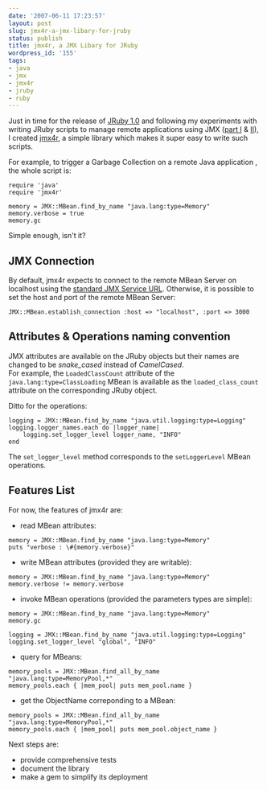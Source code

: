 ```yaml
---
date: '2007-06-11 17:23:57'
layout: post
slug: jmx4r-a-jmx-libary-for-jruby
status: publish
title: jmx4r, a JMX Libary for JRuby
wordpress_id: '155'
tags:
- java
- jmx
- jmx4r
- jruby
- ruby
---
```


Just in time for the release of [JRuby 1.0][jruby] and following my experiments with writing JRuby scripts to manage remote applications using JMX ([part I][part-1] & [II][part-2]), I created [jmx4r][jmx4r], a simple library which makes it super easy to write such scripts.

For example, to trigger a Garbage Collection on a remote Java application , the whole script is:

    require 'java'
    require 'jmx4r'    

    memory = JMX::MBean.find_by_name "java.lang:type=Memory"
    memory.verbose = true
    memory.gc

Simple enough, isn't it?

[jruby]:	http://jruby.codehaus.org
[part-1]:	http://jmesnil.net/weblog/2007/03/23/jmx-scripts-using-jruby/
[part-2]:	http://jmesnil.net/weblog/2007/05/31/jmx-scripts-using-jruby-part-ii/
[jmx4r]:	http://code.google.com/p/jmx4r/

## JMX Connection ##

By default, jmx4r expects to connect to the remote MBean Server on localhost using the [standard JMX Service URL][jmx-std-url].
Otherwise, it is possible to set the host and port of the remote MBean Server:

    JMX::MBean.establish_connection :host => "localhost", :port => 3000

## Attributes & Operations naming convention ##

JMX attributes are available on the JRuby objects but their names are changed to be *snake_cased* instead of *CamelCased*.  
For example, the `LoadedClassCount` attribute of the `java.lang:type=ClassLoading` MBean is available as the `loaded_class_count` attribute on the corresponding JRuby object.

Ditto for the operations:

    logging = JMX::MBean.find_by_name "java.util.logging:type=Logging"
    logging.logger_names.each do |logger_name|
        logging.set_logger_level logger_name, "INFO"
    end

The `set_logger_level` method corresponds to the `setLoggerLevel` MBean operations.

## Features List ##

For now, the features of jmx4r are:

* read MBean attributes:
        
<pre><code class='ruby'>memory = JMX::MBean.find_by_name "java.lang:type=Memory"
puts "verbose : \#{memory.verbose}"
</code></pre>

* write MBean attributes (provided they are writable):
        
<pre><code class='ruby'>memory = JMX::MBean.find_by_name "java.lang:type=Memory"
memory.verbose != memory.verbose
</code></pre>

* invoke MBean operations (provided the parameters types are simple):

<pre><code class='ruby'>memory = JMX::MBean.find_by_name "java.lang:type=Memory"
memory.gc

logging = JMX::MBean.find_by_name "java.util.logging:type=Logging"
logging.set_logger_level "global", "INFO"
</code></pre>

* query for MBeans:
 
<pre><code class='ruby'>memory_pools = JMX::MBean.find_all_by_name "java.lang:type=MemoryPool,*"
memory_pools.each { |mem_pool| puts mem_pool.name }
</code></pre>
        
* get the ObjectName correponding to a MBean:

 <pre><code class='ruby'>memory_pools = JMX::MBean.find_all_by_name "java.lang:type=MemoryPool,*"
memory_pools.each { |mem_pool| puts mem_pool.object_name }
</code></pre>

Next steps are:

 * provide comprehensive tests
 * document the library
 * make a gem to simplify its deployment

[jmx-std-url]: http://java.sun.com/j2se/1.5.0/docs/guide/management/agent.html#connecting
